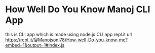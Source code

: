 # How Well Do You Know Manoj CLI App

this is CLI app which is made using node.js
CLI app repl.it url: https://repl.it/@Manojsoni78/How-well-Do-you-know-me?embed=1&output=1#index.js